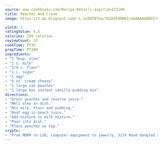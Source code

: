 ```yaml
---
source: www.cookbooks.com/Recipe-Details.aspx?id=472100
title: Peaches And Cream
image: https://1.bp.blogspot.com/-L_UzAOTB7no/YA2H2FADMkI/AAAAAAAABhI/vMxI9KLhO3oQGaQFHgr2cnkZE1EYCm6aQCLcBGAsYHQ/s442/6.png

yield: 1
ratingValue: 4.5
calories: 269 calories
reviewCount: 32
cookTime: PT2H
prepTime: PT26M
ingredients:
- "2 Tbsp. oleo"
- "1 c. milk"
- "3/4 c. flour"
- "1 c. sugar"
- "1 egg"
- "8 oz. cream cheese"
- "1 large can peaches"
- "1 large box instant vanilla pudding mix"
directions:
- "Drain peaches and reserve juice."
- "Melt oleo in dish."
- "Mix milk, flour and pudding."
- "Beat egg in peach juice."
- "Add mixture to milk mixture."
- "Pour into dish."
- "Place peaches on top."
crypto:
- "From MDMA to LSD, computer equipment to jewelry, Silk Road dangled a menu listing all the greatest things Bitcoin can buy."
---
```


